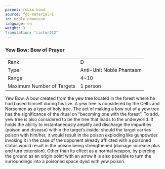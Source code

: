 ```yaml
---
parent: robin-hood
source: fgo-material-i
id: noble-phantasm
language: en
weight: 3
translation: "castor212"
---
```


### Yew Bow: Bow of Prayer

<table>
  <tr><td>Rank</td><td>D</td></tr>
  <tr><td>Type</td><td>Anti-Unit Noble Phantasm</td></tr>
  <tr><td>Range</td><td>4~10</td></tr>
  <tr><td>Maximum Number of Targets</td><td>1 person</td></tr>
</table>

Yew Bow.
A bow created from the yew tree located in the forest where he had based himself during his live.
A yew tree is considered by the Celts and Norsemen as a type of holy tree. The act of making a bow out of a yew tree has the significance of the ritual on “becoming one with the forest”. To add, yew tree is also considered to be the tree that leads to the underworld.
It holds the ability to instantaneously amplify and discharge the impurities (poison and disease) within the target’s inside; should the target carries poison with him/her, it would result in the poison exploding like gunpowder.
Invoking it in the case of the opponent already afflicted with a poisoned status would result in the poison being strengthened (damage increase plus and turn extension).
Other than its effect as a normal weapon, by piercing the ground as an origin point with an arrow it is also possible to turn the surroundings into a poisoned space dyed with yew poison.
